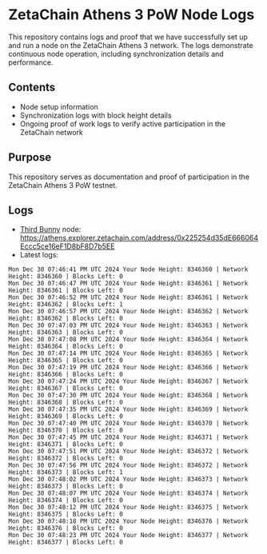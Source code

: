 # ZetaChain Athens 3 PoW Node Logs
This repository contains logs and proof that we have successfully set up and run a node on the ZetaChain Athens 3 network. The logs demonstrate continuous node operation, including synchronization details and performance.

## Contents
- Node setup information
- Synchronization logs with block height details
- Ongoing proof of work logs to verify active participation in the ZetaChain network

## Purpose
This repository serves as documentation and proof of participation in the ZetaChain Athens 3 PoW testnet.

## Logs

- [Third Bunny](https://thirdbunny.xyz/) node: https://athens.explorer.zetachain.com/address/0x225254d35dE666064Eccc5ce16eF1D8bF8D7b5EE
- Latest logs:
```
Mon Dec 30 07:46:41 PM UTC 2024 Your Node Height: 8346360 | Network Height: 8346360 | Blocks Left: 0
Mon Dec 30 07:46:47 PM UTC 2024 Your Node Height: 8346361 | Network Height: 8346361 | Blocks Left: 0
Mon Dec 30 07:46:52 PM UTC 2024 Your Node Height: 8346361 | Network Height: 8346362 | Blocks Left: 1
Mon Dec 30 07:46:57 PM UTC 2024 Your Node Height: 8346362 | Network Height: 8346362 | Blocks Left: 0
Mon Dec 30 07:47:03 PM UTC 2024 Your Node Height: 8346363 | Network Height: 8346363 | Blocks Left: 0
Mon Dec 30 07:47:08 PM UTC 2024 Your Node Height: 8346364 | Network Height: 8346364 | Blocks Left: 0
Mon Dec 30 07:47:14 PM UTC 2024 Your Node Height: 8346365 | Network Height: 8346365 | Blocks Left: 0
Mon Dec 30 07:47:19 PM UTC 2024 Your Node Height: 8346366 | Network Height: 8346366 | Blocks Left: 0
Mon Dec 30 07:47:24 PM UTC 2024 Your Node Height: 8346367 | Network Height: 8346367 | Blocks Left: 0
Mon Dec 30 07:47:30 PM UTC 2024 Your Node Height: 8346368 | Network Height: 8346368 | Blocks Left: 0
Mon Dec 30 07:47:35 PM UTC 2024 Your Node Height: 8346369 | Network Height: 8346369 | Blocks Left: 0
Mon Dec 30 07:47:40 PM UTC 2024 Your Node Height: 8346370 | Network Height: 8346370 | Blocks Left: 0
Mon Dec 30 07:47:45 PM UTC 2024 Your Node Height: 8346371 | Network Height: 8346371 | Blocks Left: 0
Mon Dec 30 07:47:51 PM UTC 2024 Your Node Height: 8346372 | Network Height: 8346372 | Blocks Left: 0
Mon Dec 30 07:47:56 PM UTC 2024 Your Node Height: 8346372 | Network Height: 8346373 | Blocks Left: 1
Mon Dec 30 07:48:02 PM UTC 2024 Your Node Height: 8346373 | Network Height: 8346373 | Blocks Left: 0
Mon Dec 30 07:48:07 PM UTC 2024 Your Node Height: 8346374 | Network Height: 8346374 | Blocks Left: 0
Mon Dec 30 07:48:12 PM UTC 2024 Your Node Height: 8346375 | Network Height: 8346375 | Blocks Left: 0
Mon Dec 30 07:48:18 PM UTC 2024 Your Node Height: 8346376 | Network Height: 8346376 | Blocks Left: 0
Mon Dec 30 07:48:23 PM UTC 2024 Your Node Height: 8346377 | Network Height: 8346377 | Blocks Left: 0
```

